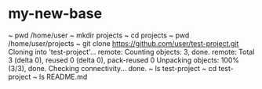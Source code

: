 # my-new-base 
~ pwd
/home/user
~ mkdir projects
~ cd 
projects
~ pwd
/home/user/projects
~ git clone https://github.com/user/test-project.git
Cloning into 'test-project'...
remote: Counting objects: 3, done.
remote: Total 3 (delta 0), reused 0 (delta 0), pack-reused 0
Unpacking objects: 100% (3/3), done.
Checking connectivity... done.
~ ls
test-project
~ cd test-project 
~ ls
README.md
